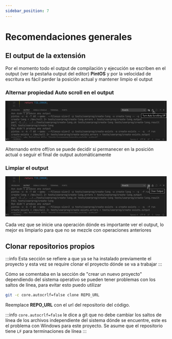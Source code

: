 ```yaml
---
sidebar_position: 7
---
```

# Recomendaciones generales

## El output de la extensión

Por el momento todo el output de compilación y ejecución se escriben
en el output (ver la pestaña output del editor) **PintOS** y por la velocidad
de escritura es fácil perder la posición actual y mantener limpio el output

### Alternar propiedad Auto scroll en el output

![image](assets/auto-scroll-button.png)

Alternando entre off/on se puede decidir si permanecer en la posición actual
o seguir el final de output automáticamente

### Limpiar el output

![image](assets/clear-output-button.png)

Cada vez que se inicie una operación dónde es importante ver el output, lo mejor
es limpiarlo para que no se mezcle con operaciones anteriores

## Clonar repositorios propios

:::info
Esta sección se refiere a que ya se ha instalado previamente el proyecto
y esta vez se require clonar el proyecto dónde se va a trabajar
:::

Cómo se comentaba en la sección de "crear un nuevo proyecto" dependiendo
del sistema operativo se pueden tener problemas con los saltos de línea,
para evitar esto puedo utilizar

```bash
git -c core.autocrlf=false clone REPO_URL
```

Reemplace **REPO_URL** con el url del repositorio del código.

:::info
`core.autocrlf=false` le dice a git que no debe cambiar los saltos
de línea de los archivos independiente del sistema dónde se encuentre,
este es el problema con Windows para este proyecto. Se asume que el
repositorio tiene `LF` para terminaciones de línea
:::

